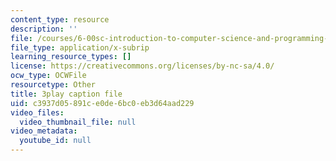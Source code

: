 ```yaml
---
content_type: resource
description: ''
file: /courses/6-00sc-introduction-to-computer-science-and-programming-spring-2011/c3937d05891ce0de6bc0eb3d64aad229_6wTuOMgTrU4.srt
file_type: application/x-subrip
learning_resource_types: []
license: https://creativecommons.org/licenses/by-nc-sa/4.0/
ocw_type: OCWFile
resourcetype: Other
title: 3play caption file
uid: c3937d05-891c-e0de-6bc0-eb3d64aad229
video_files:
  video_thumbnail_file: null
video_metadata:
  youtube_id: null
---
```

